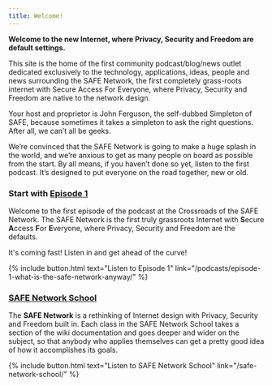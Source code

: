 ```yaml
---
title: Welcome!
---
```


**Welcome to the new Internet, where Privacy, Security and Freedom are default settings.**

This site is the home of the first community podcast/blog/news outlet dedicated exclusively to the technology, applications, ideas, people and news surrounding the SAFE Network, the first completely grass-roots internet with Secure Access For Everyone, where Privacy, Security and Freedom are native to the network design.

Your host and proprietor is John Ferguson, the self-dubbed Simpleton of SAFE, because sometimes it takes a simpleton to ask the right questions. After all, we can’t all be geeks.

We’re convinced that the SAFE Network is going to make a huge splash in the world, and we’re anxious to get as many people on board as possible from the start.
By all means, if you haven’t done so yet, listen to the first podcast. It’s designed to put everyone on the road together, new or old.

### Start with [Episode 1](/podcasts/episode-1-what-is-the-safe-network-anyway/)

Welcome to the first episode of the podcast at the Crossroads of the SAFE Network. The SAFE Network is the first truly grassroots Internet with **S**ecure **A**ccess **F**or **E**veryone, where Privacy, Security and Freedom are the defaults.

It's coming fast! Listen in and get ahead of the curve!

{% include button.html text="Listen to Episode 1" link="/podcasts/episode-1-what-is-the-safe-network-anyway/" %}

### [SAFE Network School](/safe-network-school/)

The **SAFE Network** is a rethinking of Internet design with Privacy, Security and Freedom built in. Each class in the SAFE Network School takes a section of the wiki documentation and goes deeper and wider on the subject, so that anybody who applies themselves can get a pretty good idea of how it accomplishes its goals.

{% include button.html text="Listen to SAFE Network School" link="/safe-network-school/" %}
